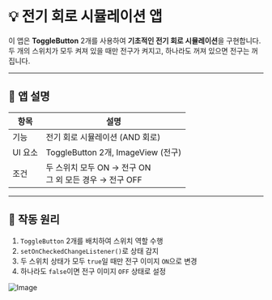# 💡 전기 회로 시뮬레이션 앱

이 앱은 **ToggleButton** 2개를 사용하여 **기초적인 전기 회로 시뮬레이션**을 구현합니다.  
두 개의 스위치가 모두 켜져 있을 때만 전구가 켜지고, 하나라도 꺼져 있으면 전구는 꺼집니다.

---

## 📱 앱 설명

| 항목 | 설명 |
|------|------|
| 기능 | 전기 회로 시뮬레이션 (AND 회로) |
| UI 요소 | ToggleButton 2개, ImageView (전구) |
| 조건 | 두 스위치 모두 ON → 전구 ON<br>그 외 모든 경우 → 전구 OFF |

---

## 🔧 작동 원리

1. `ToggleButton` 2개를 배치하여 스위치 역할 수행
2. `setOnCheckedChangeListener()`로 상태 감지
3. 두 스위치 상태가 모두 `true`일 때만 전구 이미지 `ON`으로 변경
4. 하나라도 `false`이면 전구 이미지 `OFF` 상태로 설정

![Image](https://github.com/user-attachments/assets/c536d07a-1ce9-4603-b544-c05b3bc0a7c3)
